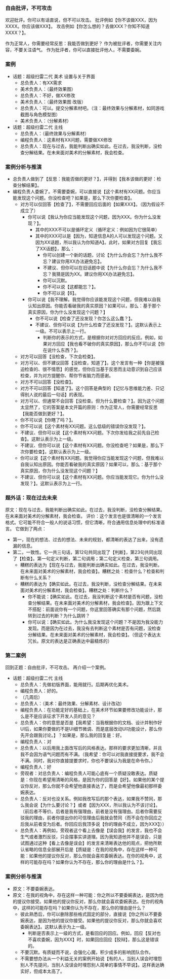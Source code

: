 ### 自由批评，不可攻击
欢迎批评。你可以有话直说，但不可以攻击。
批评例如【你不该做XXX，因为XXXX。你应该做XXX】。
攻击例如【你怎么想的？去做XXX？你知不知道XXXX？】。

作为正常人，你需要经常反思：我能否做到更好？
作为被批评者，你需要关注内容，不要关注语气。
作为批评者，你可以直接批评他人，不需要委婉。
### 案例
- 话题：超级扫雷二代 美术 设置与关于界面
	- 总负责人：有XX需求
	- 美术负责人：（最终效果图）
	- 总负责人：不好，做XX修改
	- 美术负责人：（最终效果图 改版）
	- 总负责人：可以。提交分解素材吧。（注：最终效果与分解素材，如同游戏截图与角色模型图）
	- 美术负责人：（分解素材）
- 话题：超级扫雷二代 主线
	- 总负责人：（最终效果与分解素材）
	- 编程负责人：这素材有XX问题，需要做XX修改
	- 总负责人：现在与过去，我能判断出确实如此。在过去，我没判断，没检查分解结果。在未来面对美术的分解素材，我会检查。
### 案例分析与推演
- 总负责人做到了【反思：我能否做的更好？】，并得到【我本该做的更好：检查分解结果】。
- 编程负责人委婉了。不需要委婉，可以直接说【这个素材有XX问题。你应当能发现这个问题。你没检查吧？如果是，那么下次你要检查】。
	- 对方可以仅回答【检查了】，不需要回应后面的【如果XXX】。（因为假设不成立了）
		- 你可以说【我认为你应当能发现这个问题，因为XXX。你为什么没发现？】。
			- 其中的XXX不可以是循环定义（循环定义：例如因为它很简单）
			- 其中的XXX可以是【因为，知道信息A的人可以发现这个问题。又因为XX话题，所以我认为你知道A】。此时，如果对方回复【我忘了XX话题】，那么：
				- 你可以创建一个新的话题，讨论【为什么你会忘？为什么我不忘？建议你用XX办法避免忘】。
				- 不建议、但你可以在旧话题中说【为什么你会忘？为什么我不忘？我猜是因为XX。建议你用XX办法避免忘】。
				- 你可以沉默。
				- 你不可以说【这都能忘？】。
				- 你不可以说【6】。
		- 你可以说【我不理解。我觉得你应该能发现这个问题，但我难以自我认知出原因。你能否看破我的真实原因？如果可以，那么：基于那个真实原因，你为什么没发现这个问题？】
			- 你不可以说【检查了还没发现？你怎么这么蠢？】。
			- 不建议、但你可以说【为什么检查了还没发现？】。这默认表示上一级。不可以表示上一行。
				- 判断你的表示的方式，是根据你对对方回应的反应。例如，如果对方回应【我也看不破你的真实原因】，那么你不可以说【你在说什么东西？】。
	- 对方可以回答【没检查，下次会检查】。
	- 对方可以、但不建议回答【没检查，知道了】。这个发言有一种【你是被强迫检查的、很不情愿】的感觉，但你应当基于反思而主动意识到自己应该检查，并为对方提醒你、帮你节省脑力而感谢。
	- 对方不可以回答【没检查】。
	- 对方不可以回答【知道了】。这个回答是典型的【记忆与思维能力差、只记得别人说的最后一句话】的表现。
	- 对方可以、但通常不会回答【没检查。但为什么要检查？】。因为这个问题太显然了，它的答案是本文开篇的原则：作为正常人，你需要经常反思【我能否做到更好？】。
	- 你不可以说【你瞎了吗？】。
	- 你不可以说【这个素材有XX问题。这么低级的错误你没发现？】。
	- 不建议、但你可以说【这个素材有XX问题。下次你发给我之前先自己检查】。这默认表示为上一级。
	- 不建议、但你可以说【这个素材有XX问题。你没检查吧？如果是，那么下次你要检查】。这默认表示为上一级。
	- 你可以说【这个素材有XX问题。我觉得你应当能发现这个问题，但我难以自我认知出原因。你能否看破我的真实原因？如果可以，那么：基于那个真实原因，你为什么没发现这个问题？】
	- 不建议、但你可以说【这个素材有XX问题。你应当能发现它。你为什么没发现？】。这默认表示为上一行。
### 题外话：现在过去未来
原文：现在与过去，我能判断出确实如此。在过去，我没判断，没检查分解结果。在未来面对美术的分解素材，我会检查。
评价：这个发言也是很清晰的一个发言格式。它可能不符合一般人的说话习惯，但它清晰，符合通用信息处理中的标准语言。
它做到了两点：
- 第一，现在的想法、过去的想法、未来的规划，都清晰的表达了出来，没有遗漏的信息。
- 第二，一致性。它一共三句话，第12句共同出现了【判断】，第23句共同出现了【检查】。第一句定义判断，第二句调用；第二句定义检查，第三句调用。
	- 糟糕的表达为【现在与过去，我能判断出确实如此。在过去，我没判断。在未来面对美术的分解素材，我会检查】。糟糕之处：检查什么？检查和判断有什么关系？
	- 糟糕的表达为【确实如此。在过去，我没判断，没检查分解结果。在未来面对美术的分解素材，我会检查】。糟糕之处：判断什么？
		- 你不能说：【确实如此。在过去，我没判断这个素材是否有问题，没检查分解结果。在未来面对美术的分解素材，我会检查】。因为跟上下文不搭配：前面说你有一个问题，你这里回答确实有那个问题，然后跳转到过去的判断？为什么跳转？
		- 你可以说：【确实如此。为什么我没发现这个问题？不是因为我没能力发现。而是因为在过去，我没有去判断这个素材是否有问题，没检查分解结果。在未来面对美术的分解素材，我会检查】。（但这个表达太冗长。原文的表达是正确表达中最精炼的）
### 第二案例
回到正题：自由批评，不可攻击。
再介绍一个案例。
- 话题：超级扫雷二代 主线
	- 总负责人：先做初版界面，能用就行。后期再优化美术。
	- 编程负责人：好的。
	- （几周后）
	- 总负责人：（美术：最终效果、分解素材、设计改动）
	- 编程负责人：在功能定好的基础上，在美术环节如果要修改功能设计，那么是不是应该征求下开发人员的意见？
	- 总负责人：你的意思是否是【我希望：当我根据你的文档、设计并制作好UI后，如果你要做的不是UI细节微调、而是底层改动UI功能设计，那么你先开会跟我讨论。】？如果是，那么我的回复是：好。
	- 编程负责人：对
	- 总负责人：以后用我上面改写后的风格表达。那样的要求更加清晰，并且我不会因为语气问题而有不满。（我希望：你可以对我直接提要求，我不会不满。同时，我对你直接提要求时，你也不要误认为我是在命令你。）
	- 编程负责人：好
	- 旁观者：对总负责人：编程负责人可能心底有一个质疑没敢表达。质疑是：你现在希望用清晰的风格，是因为你的回答是【好】。如果他的某个提议你反对，那么你就不会希望他直接表达了，而是会希望他像最初那样委婉表达。
	- 总负责人：反对也没关系。例如我改写后的那个表达，如果我不赞同，那么我会说【为什么要讨论？】或者【因为XXX，所以我认为不该讨论】。（前后者不等价。后者是我有强理由，前者是没有强理由。后者你需要反驳我的理由，前者你提出你的可信理由后我就会赞同（而不会在你回应之后我从前者变为后者。你回应后我顶多说【你的理由不成立，因为XXX】））
	- 总负责人：再例如，旁观者这个看上去像是【误会我】的发言，我也不会生气或者激烈反驳，只会摆事实讲道理。因为我知道他并不是误会，只是试图通过这种【看上去像是误会】的发言来清晰表达他的观点，把他所默认省略的信息全部展开后是【质疑是：在我的视角中，存在这样一种可能：如果他的提议你反对，那么你就会喜欢委婉表达。在你的视角中，这样的可能存在吗？如果你认为不存在，那么你的理由是什么？】。
### 案例分析与推演
- 原文：不要委婉表达。
- 原文：在我的视角中，存在这样一种可能：你之所以不要委婉表达，是因为他的提议你接受。如果他的提议你反对，那么你就会喜欢委婉表达。在你的视角中，这样的可能存在吗？如果你认为不存在，那么你的理由是什么？
	- 彼此熟悉后，你可以删除那些格式固定的部分，直接说【你之所以不要委婉表达，是因为他的提议你接受。如果他的提议你反对，那么你就会喜欢委婉表达】。这默认表示为上一级。
		- 判断是否表示上一级的方式，是看回应的回应。例如，回应【反对也不喜欢委婉，因为XXX】时，如果回应回应【狡辩】，那么这是错误的。
	- 不要沉默。有质疑而不说，会强化心魔，积少成多的影响团队合作。
	- 不需要想办法从一个利益无关的案例开始说【有的人，当别人误会时埋怨别人不先提问，当别人没误会时埋怨别人简单的事情不早说】。这样表达确实好，但成本太高了。